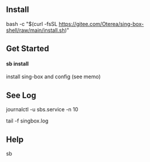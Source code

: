 ## Install
bash -c "$(curl -fsSL https://gitee.com/Oterea/sing-box-shell/raw/main/install.sh)"

## Get Started
#### sb install
install sing-box and config (see memo)

## See Log
journalctl -u sbs.service -n 10

tail -f singbox.log

## Help
sb




